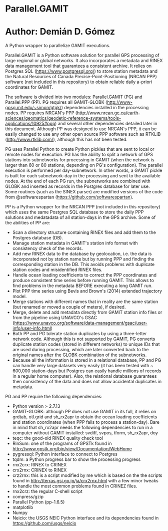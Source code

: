 # Parallel.GAMIT
# Author: Demián D. Gómez
A Python wrapper to parallelize GAMIT executions.

Parallel.GAMIT is a Python software solution for parallel GPS processing of large regional or global networks. It also incorporates a metadata and RINEX data management tool that guarantees a consistent archive. It relies on Postgres SQL (https://www.postgresql.org/) to store station metadata and the Natural Resources of Canada Precise-Point-Positioning (NRCAN PPP) software (not included in this repository) to obtain reliable daily a-priori coordinates for GAMIT.

The software is divided into two modules: Parallel.GAMIT (PG) and Parallel.PPP (PP). PG requires all GAMIT-GLOBK (http://www-gpsg.mit.edu/~simon/gtgk/) dependencies installed in the processing nodes. PP requires NRCAN's PPP (http://www.nrcan.gc.ca/earth-sciences/geomatics/geodetic-reference-systems/tools-applications/10925#ppp) and several other dependencies detailed later in this document. Although PP was designed to use NRCAN's PPP, it can be easily changed to use any other open source PPP software such as RTKLIB (http://www.rtklib.com/), although this has not been tested.

PG uses Parallel Python to create Python pickles that are sent to local or remote nodes for execution. PG has the ability to split a network of GPS stations into subnetworks for processing in GAMIT (when the network is larger than 60 or 80 stations, depending on PG's configuration). The parallel execution is performed per day-subnetwork. In other words, a GAMIT pickle is built for each subnetwork-day in the processing and sent to the available nodes. At the end of each PG run, the subnetworks are combined with GLOBK and inserted as records in the Postgres database for later use. Some routines (such as the SINEX parser) are modified versions of the code from @softwarespartan (https://github.com/softwarespartan).

PP is a Python wrapper for the NRCAN PPP (not included in this repository) which uses the same Postgres SQL database to store the daily PPP solutions and medatadata of all station-days in the GPS archive. Some of the abilities of PP are:

- Scan a directory structure containing RINEX files and add them to the Postgres database (DB).
- Manage station metadata in GAMIT's station info format with consistency check of the records.
- Add new RINEX data to the database by geolocation, i.e. the data is incorporated not by station name but by running PPP and finding the corresponding station in the DB. This avoids problems with duplicate station codes and misidentified RINEX files.
- Handle ocean loading coefficients to correct the PPP coordinates and produce consistent time series before running GAMIT. This allows to find problems in the metadata BEFORE executing a long GAMIT run.
- Plot PPP time series using Bevis and Brown's (2014) extended trajectory model.
- Merge stations with different names that in reality are the same station (but renamed or moved a couple of meters), if desired.
- Merge, delete and add metadata directly from GAMIT station info files or from the pipeline using UNAVCO's GSAC (https://www.unavco.org/software/data-management/gsac/user-info/user-info.html)
- Both PP and PG tolerate station duplicates by using a three-letter network code. Although this is not supported by GAMIT, PG converts duplicate station codes (stored in different networks) to unique IDs that are used during processing, which are later converted back to the original names after the GLOBK combination of the subnetworks.
- Because all the information is stored in a relational database, PP and PG can handle very large datasets very easily (it has been tested with ~ 600,000 station-days but Postgres can easily handle millions of records in a regular home computer). Also, the relational database guarantees then consistency of the data and does not allow accidental duplicates in metadata.

PG and PP require the following dependencies:

- Python version > 2.7.13
- GAMIT-GLOBK: although PP does not use GAMIT in its full, it relies on grdtab, otl.grid and sh_rx2apr to obtain the ocean loading coefficients and station coordinates (when PPP fails to process a station-day). Bare in mind that sh_rx2apr needs the following dependencies to run in a computer without GAMIT installed: svdiff, svpos, tform, sh_rx2apr, doy
- teqc: the good-old RINEX quality check tool
- RinSum: one of the programs of GPSTk found in http://www.gpstk.org/bin/view/Documentation/WebHome
- pygressql: Python interface to connect to Postgres
- tqdm: a Python progress bar to show the processing progress
- rnx2crx: RINEX to CRINEX
- crx2rnx: CRINEX to RINEX
- crz2rnx: this is a script modified by me which is based on the the scripts found in http://terras.gsi.go.jp/ja/crx2rnx.html with a few minor tweaks to handle the most common problems found in CRINEZ files.
- rnx2crz: the regular C-shell script
- compress/gzip
- Parallel Python (pp-1.6.5)
- matplotlib
- Numpy
- Neicio: the USGS NEIC Python interface and its dependencies found in https://github.com/usgs/neicio

